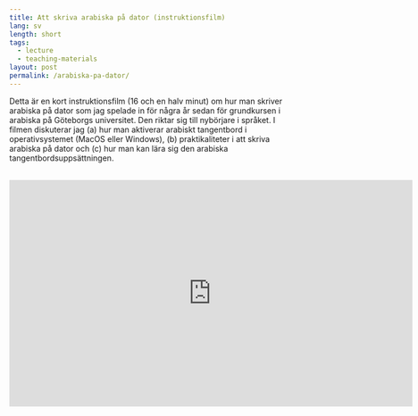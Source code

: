 ```yaml
---
title: Att skriva arabiska på dator (instruktionsfilm)
lang: sv
length: short
tags:
  - lecture
  - teaching-materials
layout: post
permalink: /arabiska-pa-dator/
---
```


Detta är en kort instruktionsfilm (16 och en halv minut) om hur man skriver arabiska på dator som jag spelade in för några år sedan för grundkursen i arabiska på Göteborgs universitet. Den riktar sig till nybörjare i språket. I filmen diskuterar jag (a)&nbsp;hur man aktiverar arabiskt tangentbord i operativsystemet (MacOS eller Windows), (b)&nbsp;praktikaliteter i att skriva arabiska på dator och (c)&nbsp;hur man kan lära sig den arabiska tangentbordsuppsättningen.

<br>

<iframe id="kmsembed-0_1tw5pko7" width="722" height="406" src="https://play.gu.se/embed/secure/iframe/entryId/0_1tw5pko7/uiConfId/23450401/st/0" class="kmsembed" allowfullscreen webkitallowfullscreen mozAllowFullScreen allow="autoplay *; fullscreen *; encrypted-media *" referrerPolicy="no-referrer-when-downgrade" sandbox="allow-downloads allow-forms allow-same-origin allow-scripts allow-top-navigation allow-pointer-lock allow-popups allow-modals allow-orientation-lock allow-popups-to-escape-sandbox allow-presentation allow-top-navigation-by-user-activation" frameborder="0" title="Arabiska på datorn"></iframe>



